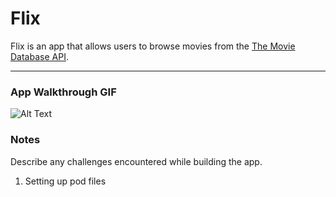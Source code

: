 # Flix

Flix is an app that allows users to browse movies from the [The Movie Database API](http://docs.themoviedb.apiary.io/#).

---

### App Walkthrough GIF
![Alt Text](http://g.recordit.co/JUlHIrtVh5.gif)

### Notes
Describe any challenges encountered while building the app.
1) Setting up pod files
